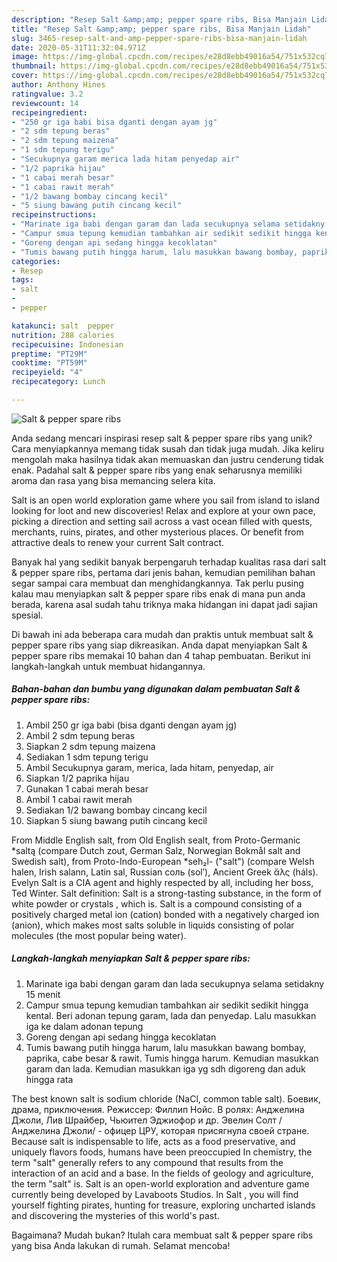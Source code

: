 ```yaml
---
description: "Resep Salt &amp;amp; pepper spare ribs, Bisa Manjain Lidah"
title: "Resep Salt &amp;amp; pepper spare ribs, Bisa Manjain Lidah"
slug: 3465-resep-salt-and-amp-pepper-spare-ribs-bisa-manjain-lidah
date: 2020-05-31T11:32:04.971Z
image: https://img-global.cpcdn.com/recipes/e28d8ebb49016a54/751x532cq70/salt-pepper-spare-ribs-foto-resep-utama.jpg
thumbnail: https://img-global.cpcdn.com/recipes/e28d8ebb49016a54/751x532cq70/salt-pepper-spare-ribs-foto-resep-utama.jpg
cover: https://img-global.cpcdn.com/recipes/e28d8ebb49016a54/751x532cq70/salt-pepper-spare-ribs-foto-resep-utama.jpg
author: Anthony Hines
ratingvalue: 3.2
reviewcount: 14
recipeingredient:
- "250 gr iga babi bisa dganti dengan ayam jg"
- "2 sdm tepung beras"
- "2 sdm tepung maizena"
- "1 sdm tepung terigu"
- "Secukupnya garam merica lada hitam penyedap air"
- "1/2 paprika hijau"
- "1 cabai merah besar"
- "1 cabai rawit merah"
- "1/2 bawang bombay cincang kecil"
- "5 siung bawang putih cincang kecil"
recipeinstructions:
- "Marinate iga babi dengan garam dan lada secukupnya selama setidakny 15 menit"
- "Campur smua tepung kemudian tambahkan air sedikit sedikit hingga kental. Beri adonan tepung garam, lada dan penyedap. Lalu masukkan iga ke dalam adonan tepung"
- "Goreng dengan api sedang hingga kecoklatan"
- "Tumis bawang putih hingga harum, lalu masukkan bawang bombay, paprika, cabe besar &amp; rawit. Tumis hingga harum. Kemudian masukkan garam dan lada. Kemudian masukkan iga yg sdh digoreng dan aduk hingga rata"
categories:
- Resep
tags:
- salt
- 
- pepper

katakunci: salt  pepper 
nutrition: 288 calories
recipecuisine: Indonesian
preptime: "PT29M"
cooktime: "PT59M"
recipeyield: "4"
recipecategory: Lunch

---
```



![Salt &amp; pepper spare ribs](https://img-global.cpcdn.com/recipes/e28d8ebb49016a54/751x532cq70/salt-pepper-spare-ribs-foto-resep-utama.jpg)

Anda sedang mencari inspirasi resep salt &amp; pepper spare ribs yang unik? Cara menyiapkannya memang tidak susah dan tidak juga mudah. Jika keliru mengolah maka hasilnya tidak akan memuaskan dan justru cenderung tidak enak. Padahal salt &amp; pepper spare ribs yang enak seharusnya memiliki aroma dan rasa yang bisa memancing selera kita.

Salt is an open world exploration game where you sail from island to island looking for loot and new discoveries! Relax and explore at your own pace, picking a direction and setting sail across a vast ocean filled with quests, merchants, ruins, pirates, and other mysterious places. Or benefit from attractive deals to renew your current Salt contract.

Banyak hal yang sedikit banyak berpengaruh terhadap kualitas rasa dari salt &amp; pepper spare ribs, pertama dari jenis bahan, kemudian pemilihan bahan segar sampai cara membuat dan menghidangkannya. Tak perlu pusing kalau mau menyiapkan salt &amp; pepper spare ribs enak di mana pun anda berada, karena asal sudah tahu triknya maka hidangan ini dapat jadi sajian spesial.


Di bawah ini ada beberapa cara mudah dan praktis untuk membuat salt &amp; pepper spare ribs yang siap dikreasikan. Anda dapat menyiapkan Salt &amp; pepper spare ribs memakai 10 bahan dan 4 tahap pembuatan. Berikut ini langkah-langkah untuk membuat hidangannya.

<!--inarticleads1-->

##### Bahan-bahan dan bumbu yang digunakan dalam pembuatan Salt &amp; pepper spare ribs:

1. Ambil 250 gr iga babi (bisa dganti dengan ayam jg)
1. Ambil 2 sdm tepung beras
1. Siapkan 2 sdm tepung maizena
1. Sediakan 1 sdm tepung terigu
1. Ambil Secukupnya garam, merica, lada hitam, penyedap, air
1. Siapkan 1/2 paprika hijau
1. Gunakan 1 cabai merah besar
1. Ambil 1 cabai rawit merah
1. Sediakan 1/2 bawang bombay cincang kecil
1. Siapkan 5 siung bawang putih cincang kecil


From Middle English salt, from Old English sealt, from Proto-Germanic *saltą (compare Dutch zout, German Salz, Norwegian Bokmål salt and Swedish salt), from Proto-Indo-European *seh₂l- (&#34;salt&#34;) (compare Welsh halen, Irish salann, Latin sal, Russian соль (solʹ), Ancient Greek ἅλς (háls). Evelyn Salt is a CIA agent and highly respected by all, including her boss, Ted Winter. Salt definition: Salt is a strong-tasting substance, in the form of white powder or crystals , which is. Salt is a compound consisting of a positively charged metal ion (cation) bonded with a negatively charged ion (anion), which makes most salts soluble in liquids consisting of polar molecules (the most popular being water). 

<!--inarticleads2-->

##### Langkah-langkah menyiapkan Salt &amp; pepper spare ribs:

1. Marinate iga babi dengan garam dan lada secukupnya selama setidakny 15 menit
1. Campur smua tepung kemudian tambahkan air sedikit sedikit hingga kental. Beri adonan tepung garam, lada dan penyedap. Lalu masukkan iga ke dalam adonan tepung
1. Goreng dengan api sedang hingga kecoklatan
1. Tumis bawang putih hingga harum, lalu masukkan bawang bombay, paprika, cabe besar &amp; rawit. Tumis hingga harum. Kemudian masukkan garam dan lada. Kemudian masukkan iga yg sdh digoreng dan aduk hingga rata


The best known salt is sodium chloride (NaCl, common table salt). Боевик, драма, приключения. Режиссер: Филлип Нойс. В ролях: Анджелина Джоли, Лив Шрайбер, Чьюител Эджиофор и др. Эвелин Солт /Анджелина Джоли/ - офицер ЦРУ, которая присягнула своей стране. Because salt is indispensable to life, acts as a food preservative, and uniquely flavors foods, humans have been preoccupied In chemistry, the term &#34;salt&#34; generally refers to any compound that results from the interaction of an acid and a base. In the fields of geology and agriculture, the term &#34;salt&#34; is. Salt is an open-world exploration and adventure game currently being developed by Lavaboots Studios. In Salt , you will find yourself fighting pirates, hunting for treasure, exploring uncharted islands and discovering the mysteries of this world&#39;s past. 

Bagaimana? Mudah bukan? Itulah cara membuat salt &amp; pepper spare ribs yang bisa Anda lakukan di rumah. Selamat mencoba!
